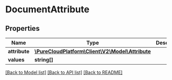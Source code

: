 # DocumentAttribute

## Properties
Name | Type | Description | Notes
------------ | ------------- | ------------- | -------------
**attribute** | [**\PureCloudPlatform\Client\V2\Model\Attribute**](Attribute.md) |  | [optional] 
**values** | **string[]** |  | [optional] 

[[Back to Model list]](../README.md#documentation-for-models) [[Back to API list]](../README.md#documentation-for-api-endpoints) [[Back to README]](../README.md)


